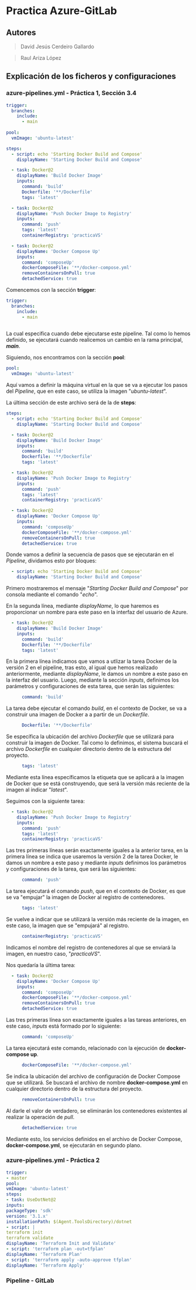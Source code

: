 # Practica Azure-GitLab
## Autores
> David Jesús Cerdeiro Gallardo

> Raul Ariza López
## Explicación de los ficheros y configuraciones
### azure-pipelines.yml - Práctica 1, Sección 3.4
```yaml
trigger:
  branches:
    include:
      - main
      
pool:
  vmImage: 'ubuntu-latest'

steps:
  - script: echo 'Starting Docker Build and Compose'
    displayName: 'Starting Docker Build and Compose'

  - task: Docker@2
    displayName: 'Build Docker Image'
    inputs:
      command: 'build'
      Dockerfile: '**/Dockerfile'
      tags: 'latest'

  - task: Docker@2
    displayName: 'Push Docker Image to Registry'
    inputs:
      command: 'push'
      tags: 'latest'
      containerRegistry: 'practicaVS'

  - task: Docker@2
    displayName: 'Docker Compose Up'
    inputs:
      command: 'composeUp'
      dockerComposeFile: '**/docker-compose.yml'
      removeContainersOnPull: true
      detachedService: true

```
Comencemos con la sección **trigger**:
```yaml
trigger:
  branches:
    include:
      - main
      
```
La cual especifica cuando debe ejecutarse este pipeline. Tal como lo hemos definido, se ejecutará cuando realicemos un cambio en la rama principal, ***main***.

Siguiendo, nos encontramos con la sección **pool**:
```yaml
pool:
  vmImage: 'ubuntu-latest'   
```
Aquí vamos a definir la máquina virtual en la que se va a ejecutar los pasos del *Pipeline*, que en este caso, se utiliza la imagen "*ubuntu-latest*".

La última sección de este archivo será de la de **steps**:
```yaml
steps:
  - script: echo 'Starting Docker Build and Compose'
    displayName: 'Starting Docker Build and Compose'

  - task: Docker@2
    displayName: 'Build Docker Image'
    inputs:
      command: 'build'
      Dockerfile: '**/Dockerfile'
      tags: 'latest'

  - task: Docker@2
    displayName: 'Push Docker Image to Registry'
    inputs:
      command: 'push'
      tags: 'latest'
      containerRegistry: 'practicaVS'

  - task: Docker@2
    displayName: 'Docker Compose Up'
    inputs:
      command: 'composeUp'
      dockerComposeFile: '**/docker-compose.yml'
      removeContainersOnPull: true
      detachedService: true
```
Donde vamos a definir la secuencia de pasos que se ejecutarán en el *Pipeline*, dividamos esto por bloques:
```yaml
  - script: echo 'Starting Docker Build and Compose'
    displayName: 'Starting Docker Build and Compose'
```
Primero mostraremos el mensaje "*Starting Docker Build and Compose*" por consola mediante el comando "*echo*".

En la segunda línea, mediante *displayName*, lo que haremos es proporcionar un nombre para este paso en la interfaz del usuario de Azure.

```yaml
  - task: Docker@2
    displayName: 'Build Docker Image'
    inputs:
      command: 'build'
      Dockerfile: '**/Dockerfile'
      tags: 'latest'
```
En la primera línea indicamos que vamos a utlizar la tarea Docker de la versión 2 en el pipeline, tras esto, al igual que hemos realizado anteriormente, mediante *displayName*, le damos un nombre a este paso en la interfaz del usuario. Luego, mediante la sección *inputs*, definimos los parámetros y configuraciones de esta tarea, que serán las siguientes:
```yaml
      command: 'build'
```
La tarea debe ejecutar el comando *build*, en el contexto de Docker, se va a construir una imagen de Docker a a partir de un *Dockerfile*.

```yaml
      Dockerfile: '**/Dockerfile'
```
Se específica la ubicación del archivo *Dockerfile* que se utilizará para construir la imagen de Docker. Tal como lo definimos, el sistema buscará el archivo *Dockerfile* en cualquier directorio dentro de la estructura del proyecto.
```yaml
      tags: 'latest'
```
Mediante esta línea específicamos la etiqueta que se aplicará a la imagen de Docker que se está construyendo, que será la versión más reciente de la imagen al indicar "*latest*".

Seguimos con la siguiente tarea:
```yaml
  - task: Docker@2
    displayName: 'Push Docker Image to Registry'
    inputs:
      command: 'push'
      tags: 'latest'
      containerRegistry: 'practicaVS'
```
Las tres primeras líneas serán exactamente iguales a la anterior tarea, en la primera línea se indica que usaremos la versión 2 de la tarea Docker, le damos un nombre a este paso y mediante *inputs* definimos los parámetros y configuraciones de la tarea, que será las siguientes:
```yaml
      command: 'push'
```
La tarea ejecutará el comando *push*, que en el contexto de Docker, es que se va "empujar" la imagen de Docker al registro de contenedores.

```yaml
      tags: 'latest'
```
Se vuelve a indicar que se utilizará la versión más reciente de la imagen, en este caso, la imagen que se "empujará" al registro.
```yaml
      containerRegistry: 'practicaVS'
```
Indicamos el nombre del registro de contenedores al que se enviará la imagen, en nuestro caso, "*practicaVS*".

Nos quedaría la última tarea:
```yaml
  - task: Docker@2
    displayName: 'Docker Compose Up'
    inputs:
      command: 'composeUp'
      dockerComposeFile: '**/docker-compose.yml'
      removeContainersOnPull: true
      detachedService: true
```
Las tres primeras línea son exactamente iguales a las tareas anteriores, en este caso, *inputs* está formado por lo siguiente:
```yaml
      command: 'composeUp'
```
La tarea ejecutará este comando, relacionado con la ejecución de **docker-compose up**.
```yaml
      dockerComposeFile: '**/docker-compose.yml'
```
Se indica la ubicación del archivo de configuración de Docker Compose que se utilizará. Se buscará el archivo de nombre **docker-compose.yml** en cualquier directorio dentro de la estructura del proyecto. 
```yaml
      removeContainersOnPull: true
```
Al darle el valor de verdadero, se eliminarán los contenedores existentes al realizar la operación de *pull*.
```yaml
      detachedService: true
```
Mediante esto, los servicios definidos en el archivo de Docker Compose, **docker-compose.yml**, se ejecutarán en segundo plano.
### azure-pipelines.yml - Práctica 2
```yaml
trigger:
- master
pool:
vmImage: 'ubuntu-latest'
steps:
- task: UseDotNet@2
inputs:
packageType: 'sdk'
version: '3.1.x'
installationPath: $(Agent.ToolsDirectory)/dotnet
- script: |
terraform init
terraform validate
displayName: 'Terraform Init and Validate'
- script: 'terraform plan -out=tfplan'
displayName: 'Terraform Plan'
- script: 'terraform apply -auto-approve tfplan'
displayName: 'Terraform Apply'
```
### Pipeline - GitLab
